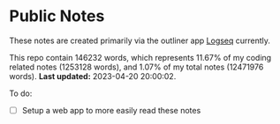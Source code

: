 # Public Notes

These notes are created primarily via the outliner app [Logseq](https://github.com/logseq/logseq) currently.

This repo contain 146232 words, which represents 11.67% of my coding related notes (1253128 words), and 1.07% of my total notes (12471976 words). **Last updated:** 2023-04-20 20:00:02. 

To do:

- [ ] Setup a web app to more easily read these notes
